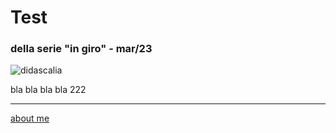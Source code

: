 # Test
### della serie "in giro" - mar/23

![](https://lh3.googleusercontent.com/bLobRsvLm1eCxQixIEOKXJ2rM-K-hkbPFSYcTykuzhmikOOH8f9Ha19UViJbsdpUgQJUoR8uPRLZFEVzbQDkDRlCCVB8VuO4luJkMvgZ2Runz4f85Au3_56PJ4DTJWJ4i0QXE8ZufHSKOrDNXjoQ2ZbIdS3hwxpnlUjJN6n38K-JXHSwRl6G1MQ79iLuttl6xGuj5ZdPhpqaKum91c96at1R2HbObRQG5yvdx-jErlGUwEbrCEPjYD0IvILPxm4WQsENOlfj4adPjqn-57M9yovB5RXrWyNXBVL4QcQZ2SdR_MYRhNql26wqYxtzhoWkgDX6H_3tZYcjlrBTGQzIghIOA7JG-cA1b4axgD0v9sLeL-AQ62jE3NjgXUXL_A8JrlZ-HPD1QlL5I73b7DI_rEt_ZxRJ08IbFz8hyo7HERvkKKc5nnU-sPQLj_ip09qygoh7oGIsJIX0g4_Dt80vYSgjJZyQMu2H58qsTbSZffbfTYYissQBFeL6-RRCN9vJwzTbyMb9WDGXcNWbhyWR09rhoNHNndtqKSTuRk7_Oqor7-kMZAj4FrPXhEGOInLPx2t-YhE121N0P12h3zjOa-JKKCDEkdD5xRRaLAeW8eDoM63UFpFA3_8hGOrtLfoGWo7zdyAJKD86WZp0MglpYsun04tTvE4-XEGGvhva5FrSnl7zdEjpbpHaifwsx_8lGUtJzSFTQ5sMCGWFDvjHj7UlgYamHCear6e0FHhtURbCAMDfPAg1icXS4Xrr3jvgGvfbWFtHx9tF8HgClxOZcd1KYiCTmgrVWeDF9uIMJPwk3vZBBLWqEwjUeAfFdGMvaMXakZa0tIoarI8b2OvDyu4BaX6j5SfFzbuEIg3Z7jRmibfRyaeOhZs9xv7G1dFHf_vBaFRjFou5Sg765vre1K03Pf98vb4E7joXGiZno61FiF1Ovg=w1307-h864-s-no?authuser=0 "didascalia")  

bla bla bla bla 222  

---  
[about me](https://about.me/cacioman) 
